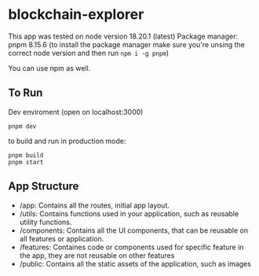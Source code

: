 # blockchain-explorer

This app was tested on node version 18.20.1 (latest)
Package manager: pnpm 8.15.6 (to install the package manager make sure you're unsing the correct node version and then run `npm i -g pnpm`)

You can use npm as well.

## To Run

Dev enviroment (open on localhost:3000)

```
pnpm dev
```

to build and run in production mode:

```
pnpm build
pnpm start
```

## App Structure

- /app: Contains all the routes, initial app layout.
- /utils: Contains functions used in your application, such as reusable utility functions.
- /components: Contains all the UI components, that can be reusable on all features or application.
- /features: Containes code or components used for specific feature in the app, they are not reusable on other features
- /public: Contains all the static assets of the application, such as images